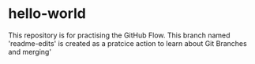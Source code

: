 # hello-world
This repository is for practising the GitHub Flow.
This branch named 'readme-edits' is created as a pratcice action to learn about Git Branches and merging'
